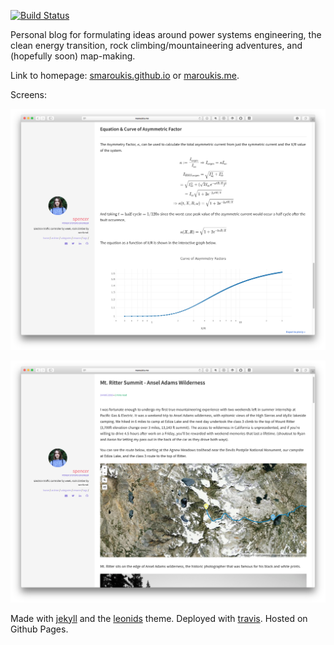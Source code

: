 [![Build Status](https://travis-ci.org/smaroukis/smaroukis.github.io.svg?branch=gh-pages)](https://travis-ci.org/smaroukis/smaroukis.github.io)

Personal blog for formulating ideas around power systems engineering, the clean energy transition, rock climbing/mountaineering adventures, and (hopefully soon) map-making.

Link to homepage: [smaroukis.github.io](https://smaroukis.github.io) or [maroukis.me](https://maroukis.me).

Screens:

![Engineering Example](assets/img/screen-1.png)

![Map Example](assets/img/screen-2.png)

Made with [jekyll](https://jekyllrb.com) and the [leonids](https://github.com/renyuanz/leonids/) theme. Deployed with [travis](https://travis-ci.org). Hosted on Github Pages.
